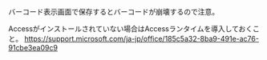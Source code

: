 バーコード表示画面で保存するとバーコードが崩壊するので注意。

Accessがインストールされていない場合はAccessランタイムを導入しておくこと。
https://support.microsoft.com/ja-jp/office/185c5a32-8ba9-491e-ac76-91cbe3ea09c9
